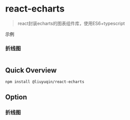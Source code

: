 # react-echarts

> react封装echarts的图表组件库，使用ES6+typescript

示例

### 折线图

![]()

## Quick Overview

`npm install @liuyuqin/react-echarts`

## Option

### 折线图
